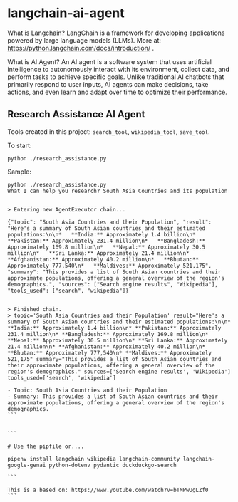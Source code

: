 # langchain-ai-agent

What is Langchain?
LangChain is a framework for developing applications powered by large language models (LLMs). More at: https://python.langchain.com/docs/introduction/ .

What is AI Agent?
An AI agent is a software system that uses artificial intelligence to autonomously interact with its environment, collect data, and perform tasks to achieve specific goals. Unlike traditional AI chatbots that primarily respond to user inputs, AI agents can make decisions, take actions, and even learn and adapt over time to optimize their performance.

## Research Assistance AI Agent

Tools created in this project: `search_tool`, `wikipedia_tool`, `save_tool`.

To start:

```
python ./research_assistance.py
```

Sample:

````
python ./research_assistance.py
What I can help you research? South Asia Countries and its population


> Entering new AgentExecutor chain...

{"topic": "South Asia Countries and their Population", "result": "Here's a summary of South Asian countries and their estimated populations:\n\n*   **India:** Approximately 1.4 billion\n*   **Pakistan:** Approximately 231.4 million\n*   **Bangladesh:** Approximately 169.8 million\n*   **Nepal:** Approximately 30.5 million\n*   **Sri Lanka:** Approximately 21.4 million\n*   **Afghanistan:** Approximately 40.2 million\n*   **Bhutan:** Approximately 777,540\n*   **Maldives:** Approximately 521,175", "summary": "This provides a list of South Asian countries and their approximate populations, offering a general overview of the region's demographics.", "sources": ["Search engine results", "Wikipedia"], "tools_used": ["search", "wikipedia"]}


> Finished chain.
> topic='South Asia Countries and their Population' result="Here's a summary of South Asian countries and their estimated populations:\n\n* **India:** Approximately 1.4 billion\n* **Pakistan:** Approximately 231.4 million\n* **Bangladesh:** Approximately 169.8 million\n* **Nepal:** Approximately 30.5 million\n* **Sri Lanka:** Approximately 21.4 million\n* **Afghanistan:** Approximately 40.2 million\n* **Bhutan:** Approximately 777,540\n* **Maldives:** Approximately 521,175" summary="This provides a list of South Asian countries and their approximate populations, offering a general overview of the region's demographics." sources=['Search engine results', 'Wikipedia'] tools_used=['search', 'wikipedia']

- Topic: South Asia Countries and their Population
- Summary: This provides a list of South Asian countries and their approximate populations, offering a general overview of the region's demographics.
```


```

# Use the pipfile or....

pipenv install langchain wikipedia langchain-community langchain-google-genai python-dotenv pydantic duckduckgo-search

```

This is a based on: https://www.youtube.com/watch?v=bTMPwUgLZf0
```
````
